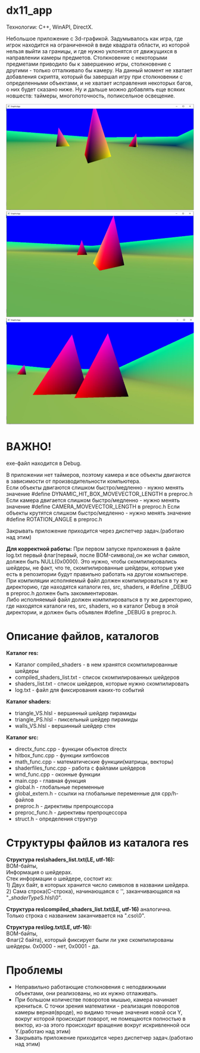 # dx11_app
Технологии: C++, WinAPI, DirectX.

Небольшое приложение с 3d-графикой.
Задумывалось как игра, где игрок находится на ограниченной в виде квадрата области, из которой нельзя выйти за границы, и где нужно уклонятся от движущихся в направлении камеры предметов.
Столкновение с некоторыми предметами приводило бы к завершению игры, столкновение с другими - только отталкивало бы камеру.
На данный момент не хватает добавления скрипта, который бы завершал игру при столкновении с определенными объектами, и не хватает исправления некоторых багов, о них будет сказано ниже. 
Ну и дальше можно добавлять еще всяких новшеств: таймеры, многопоточность, попиксельное освещение.

![image4](https://github.com/bonear666/dx11_app/blob/main/screenshots/image4.JPG)
![image5](https://github.com/bonear666/dx11_app/blob/main/screenshots/image5.JPG)
![image3](https://github.com/bonear666/dx11_app/blob/main/screenshots/image3.JPG)

# ВАЖНО!
exe-файл находится в Debug.

В приложении нет таймеров, поэтому камера и все объекты двигаются в зависимости от производительности компьютера.  
Если объекты двигаются слишком быстро/медленно - нужно менять значение #define DYNAMIC_HIT_BOX_MOVEVECTOR_LENGTH в preproc.h  
Если камера двигается слишком быстро/медленно - нужно менять значение #define CAMERA_MOVEVECTOR_LENGTH в preproc.h
Если объекты крутятся слишком быстро/медленно - нужно менять значение #define ROTATION_ANGLE в preproc.h

Закрывать приложение приходится через диспетчер задач.(работаю над этим)

**Для корректной работы:**
При первом запуске приложения в файле log.txt первый флаг(первый, после BOM-символа),он же wchar символ, должен быть NULL(0x0000).
Это нужно, чтобы скомпилировались шейдеры, не факт, что те, скомпилированные шейдеры, которые уже есть в репозитории будут правильно работать на другом компьютере.  
При компиляции исполняемый файл должен компилироваться в ту же директорию, где находятся каталоги res, src, shaders, и #define _DEBUG в preproc.h должен быть закомментирован.  
Либо исполняемый файл должен компилироваться в ту же директорию, где находятся каталоги res, src, shaders, но в каталог Debug в этой директории, и должен быть объявлен #define _DEBUG в preproc.h.  

# Описание файлов, каталогов
**Каталог res:**  
* Каталог compiled_shaders - в нем хранятся скомпилированные шейдеры  
* compiled_shaders_list.txt - список скомпилированных шейдеров  
* shaders_list.txt - список шейдеров, которые нужно скомпилировать  
* log.txt - файл для фиксирования каких-то событий  

**Каталог shaders:**  
* triangle_VS.hlsl - вершинный шейдер пирамиды  
* triangle_PS.hlsl - пиксельный шейдер пирамиды 
* walls_VS.hlsl - вершинный шейдер стен  
	
**Каталог src:**  
* directx_func.cpp - функции объектов directx 
* hitbox_func.cpp -  функции хитбоксов
* math_func.cpp -  математические функции(матрицы, векторы)
* shaderfiles_func.cpp - работа с файлами шейдеров 
* wnd_func.cpp -  оконные функции
* main.cpp -  главная функция
* global.h - глобальные переменные 
* global_extern.h - ссылки на глобальные переменные для cpp/h-файлов
* preproc.h -  директивы препроцессора
* preproc_func.h -  директивы препроцессора
* struct.h -  определения структур

# Структуры файлов из каталога res
**Структура res\shaders_list.txt(LE, utf-16):**  
	BOM-байты,  
	Информация о шейдерах.  
	Стек информации о шейдере, состоит из:  
		1) Двух байт, в которых хранится число символов в названии шейдера.  
		2) Сама строка(C-строка), начинающаяся с '\', заканчивающаяся на "_*shaderType*S.hlsl\0".  

**Структура res\compiled_shaders_list.txt(LE, utf-16)** аналогична.  
Только строка с названием заканчивается на ".cso\0".  

**Структура res\log.txt(LE, utf-16):**  
	BOM-байты,  
	Флаг(2 байта), который фиксирует были ли уже скомпилированы шейдеры. 0x0000 - нет, 0x0001 - да.  

# Проблемы
* Неправильно работающие столкновения с неподвижными объектами, они реализованы, но их нужно отлаживать.
* При большом количестве поворотов мышью, камера начинает крениться. С точки зрения математики - реализация поворотов камеры верная(вроде), но видимо точные значения новой оси Y, вокруг которой происходит поворот, не помещаются полностью в вектор, из-за этого происходит вращение вокруг искривленной оси Y.(работаю над этим)
* Закрывать приложение приходится через диспетчер задач.(работаю над этим)

